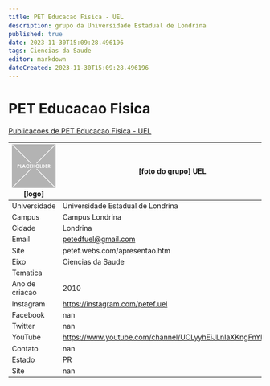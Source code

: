 ```yaml
---
title: PET Educacao Fisica - UEL
description: grupo da Universidade Estadual de Londrina
published: true
date: 2023-11-30T15:09:28.496196
tags: Ciencias da Saude
editor: markdown
dateCreated: 2023-11-30T15:09:28.496196
---
```


# PET Educacao Fisica

[Publicacoes de PET Educacao Fisica - UEL](/atividade/26PETEducacaoFisicaUEL/feed.md)

| ![placeholder.png](/placeholder.png) [logo] | [foto do grupo] UEL         |
| ------------------------------------------- | ------------------------------------------------- |
| Universidade                                | Universidade Estadual de Londrina      |
| Campus                                      | Campus Londrina            |
| Cidade                                      | Londrina             |
| Email                                       | petedfuel@gmail.com             |
| Site                                        | petef.webs.com/apresentao.htm              |
| Eixo                                        | Ciencias da Saude              |
| Tematica                                    |           |
| Ano de criacao                              | 2010        |
| Instagram                                   | https://instagram.com/petef.uel         |
| Facebook                                    | nan          |
| Twitter                                     | nan           |
| YouTube                                     | https://www.youtube.com/channel/UCLyyhEiJLnIaXKngFnYNVWA           |
| Contato                                     | nan         |
| Estado                                      |  PR            |
| Site                                        | nan |
